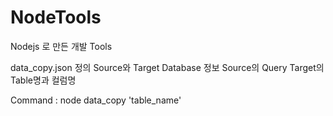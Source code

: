 # NodeTools
Nodejs 로 만든 개발 Tools

data_copy.json 정의
   Source와 Target Database 정보
   Source의 Query 
   Target의 Table명과 컬럼명 

Command : 
node data_copy 'table_name'
